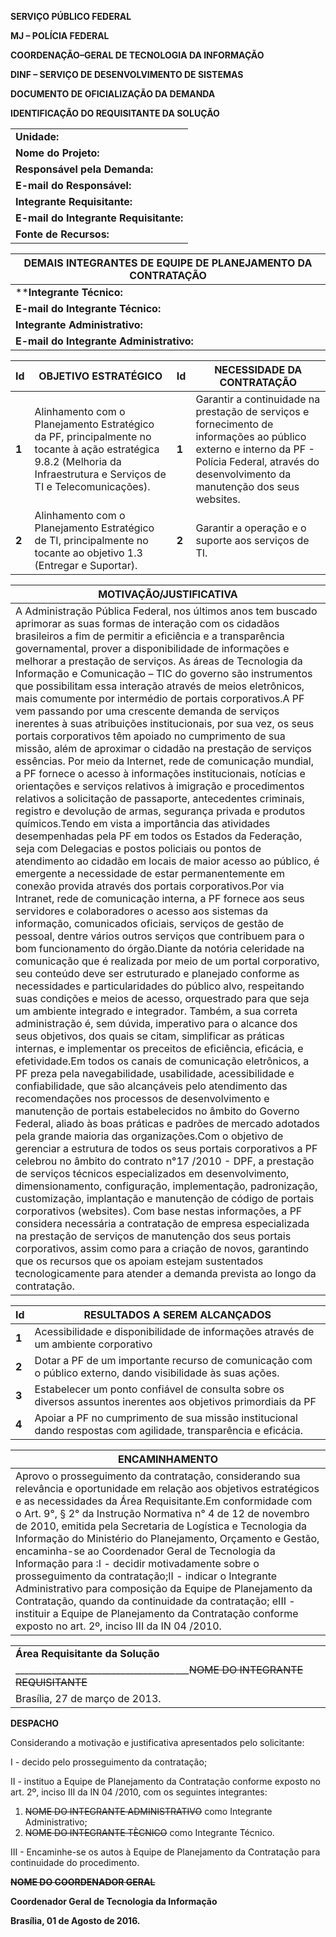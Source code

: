 **SERVIÇO PÚBLICO FEDERAL**

**MJ – POLÍCIA FEDERAL**

**COORDENAÇÃO–GERAL DE TECNOLOGIA DA INFORMAÇÃO**

**DINF – SERVIÇO DE DESENVOLVIMENTO DE SISTEMAS**

**DOCUMENTO DE OFICIALIZAÇÃO DA DEMANDA**

**IDENTIFICAÇÃO DO REQUISITANTE DA SOLUÇÃO** 

||
| - |
| **Unidade:** | SDS/DINF/CGTI/DG/DPF | **Data:** | 27/03/2012 |
| **Nome do Projeto:** | Serviço de desenvolvimento e manutenção de portais corporativos (websites) |
| **Responsável pela Demanda:** | NOME_DO_RESPONSAVEL_PELA_DEMANDA | **Telefone do Resp.:** | 2024-9455 |
| **E-mail do Responsável:** | luiz.lgsb@dpf.gov.br | **SIAPE do Resp.:** | 1577531 |
| **Integrante Requisitante:** | Luiz Geraldo Silva Braz | **Telefone do I.R..:** | 2024-0000 |
| **E-mail do Integrante Requisitante:** | luiz.lgsb@dpf.gov.br |
| **Fonte de Recursos:** | Orçamento Polícia Federal |||

| **DEMAIS INTEGRANTES DE EQUIPE DE PLANEJAMENTO DA CONTRATAÇÃO** |
| --- |
|****Integrante Técnico:** | Luiz Geraldo Silva Braz | **Telefone do I.T.:** | 2024-9455 |
| **E-mail do Integrante Técnico:** | a_definir@dpf.gov.br |||
| **Integrante Administrativo:** | A definir | **Telefone do I.A.:** | 2024-0000 |
| **E-mail do Integrante Administrativo:** | [a_definir@dpf.gov.br] |

| **Id** | **OBJETIVO ESTRATÉGICO** | **Id** | **NECESSIDADE DA CONTRATAÇÃO** |
| --- | --- | --- | --- |
| **1** | Alinhamento com o Planejamento Estratégico da PF, principalmente no tocante à ação estratégica 9.8.2 (Melhoria da Infraestrutura e Serviços de TI e Telecomunicações). | **1** | Garantir a continuidade na prestação de serviços e fornecimento de informações ao público externo e interno da PF - Polícia Federal, através do desenvolvimento  da manutenção dos seus websites. |
| **2** | Alinhamento com o Planejamento Estratégico de TI, principalmente no tocante ao objetivo 1.3 (Entregar e Suportar). | **2** | Garantir a operação e o suporte aos serviços de TI. |

| **MOTIVAÇÃO/JUSTIFICATIVA** |
| --- |
| A Administração Pública Federal, nos últimos anos tem buscado aprimorar as suas formas de interação com os cidadãos brasileiros a fim de permitir a eficiência e a transparência governamental, prover a disponibilidade de informações e melhorar a prestação de serviços. As áreas de Tecnologia da Informação e Comunicação – TIC do governo são instrumentos que possibilitam essa interação através de meios eletrônicos, mais comumente por intermédio de portais corporativos.A PF vem passando por uma crescente demanda de serviços inerentes à suas atribuições institucionais, por sua vez, os seus portais corporativos têm apoiado no cumprimento de sua missão, além de aproximar o cidadão na prestação de serviços essências. Por meio da Internet, rede de comunicação mundial, a PF fornece o acesso à informações institucionais, notícias e orientações e  serviços relativos à imigração e procedimentos relativos a solicitação de passaporte, antecedentes criminais, registro e devolução de armas, segurança privada e produtos químicos.Tendo em vista a importância das atividades desempenhadas pela PF em todos os Estados da Federação, seja com Delegacias e postos policiais ou pontos de atendimento ao cidadão em locais de maior acesso ao público, é emergente a necessidade de estar permanentemente em conexão provida através dos portais corporativos.Por via Intranet, rede de comunicação interna, a PF fornece aos seus servidores e colaboradores o acesso aos sistemas da informação, comunicados oficiais, serviços de gestão de pessoal, dentre vários outros serviços que contribuem para o bom funcionamento do órgão.Diante da notória celeridade na comunicação que é realizada por meio de um portal corporativo, seu conteúdo deve ser estruturado e planejado conforme as necessidades e particularidades do público alvo, respeitando suas condições e meios de acesso, orquestrado para que seja um ambiente integrado e integrador. Também, a sua correta administração é, sem dúvida, imperativo para o alcance dos seus objetivos, dos quais se citam, simplificar as práticas internas, e implementar os preceitos de eficiência, eficácia, e efetividade.Em todos os canais de comunicação eletrônicos, a PF preza pela navegabilidade, usabilidade, acessibilidade e confiabilidade, que são alcançáveis pelo atendimento das recomendações nos processos de desenvolvimento e manutenção de portais estabelecidos no âmbito do Governo Federal, aliado às boas práticas e padrões de mercado adotados pela grande maioria das organizações.Com o objetivo de gerenciar a estrutura de todos os seus portais corporativos a PF celebrou no âmbito do contrato n°17 /2010 - DPF, a prestação de serviços técnicos especializados em desenvolvimento, dimensionamento, configuração, implementação, padronização, customização, implantação e manutenção de código de portais corporativos (websites).   Com base nestas informações, a PF considera necessária a contratação de empresa especializada na prestação de serviços de manutenção dos seus portais corporativos, assim como para a criação de novos, garantindo que os recursos que os apoiam estejam sustentados tecnologicamente para atender a demanda prevista ao longo da contratação. |

| **Id** | **RESULTADOS A SEREM ALCANÇADOS** |
| --- | --- |
| **1** | Acessibilidade e disponibilidade de informações através de um ambiente corporativo |
| **2** | Dotar a PF de um importante recurso de comunicação com o público externo, dando visibilidade às suas ações. |
| **3** | Estabelecer um ponto confiável de consulta sobre os diversos assuntos inerentes aos objetivos primordiais da PF |
| **4** | Apoiar a PF no cumprimento de sua missão institucional dando respostas com agilidade, transparência e eficácia. |

| **ENCAMINHAMENTO** |
| --- |
| Aprovo o prosseguimento da contratação, considerando sua relevância e oportunidade em relação aos objetivos estratégicos e as necessidades da Área Requisitante.Em conformidade com o Art. 9°, § 2° da Instrução Normativa n° 4 de 12 de novembro de 2010, emitida pela Secretaria de Logística e Tecnologia da Informação do Ministério do Planejamento, Orçamento e Gestão, encaminha-se ao Coordenador Geral de Tecnologia da Informação para :I - decidir motivadamente sobre o prosseguimento da contratação;II - indicar o Integrante Administrativo para composição da Equipe de Planejamento da Contratação, quando da continuidade da contratação; eIII - instituir a Equipe de Planejamento da Contratação conforme exposto no art. 2º, inciso III da IN 04 /2010. |

|   |
| --- |
| **Área Requisitante da Solução** |
|  \_\_\_\_\_\_\_\_\_\_\_\_\_\_\_\_\_\_\_\_\_\_\_\_\_\_\_\_\_\_\_\_\_\_\_\_\_\_~~NOME DO INTEGRANTE REQUISITANTE~~|
| Brasília, 27 de março de 2013. |

**DESPACHO** 

Considerando a motivação e justificativa apresentados pelo solicitante:

I - decido pelo prosseguimento da contratação;

II - instituo a Equipe de Planejamento da Contratação conforme exposto no art. 2º, inciso III da IN 04 /2010, com os seguintes integrantes:

1. ~~NOME DO INTEGRANTE ADMINISTRATIVO~~ como Integrante Administrativo;
2. ~~NOME DO INTEGRANTE TÈCNICO~~ como Integrante Técnico.


III - Encaminhe-se os autos à Equipe de Planejamento da Contratação para continuidade do procedimento. 

**~~NOME DO COORDENADOR GERAL~~**

**Coordenador Geral de Tecnologia da Informação** 

**Brasília, 01 de Agosto de 2016.** 



